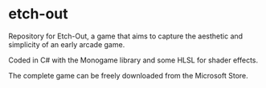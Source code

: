 # etch-out
Repository for Etch-Out, a game that aims to capture the aesthetic and simplicity of an early arcade game.

Coded in C# with the Monogame library and some HLSL for shader effects.

The complete game can be freely downloaded from the Microsoft Store.
